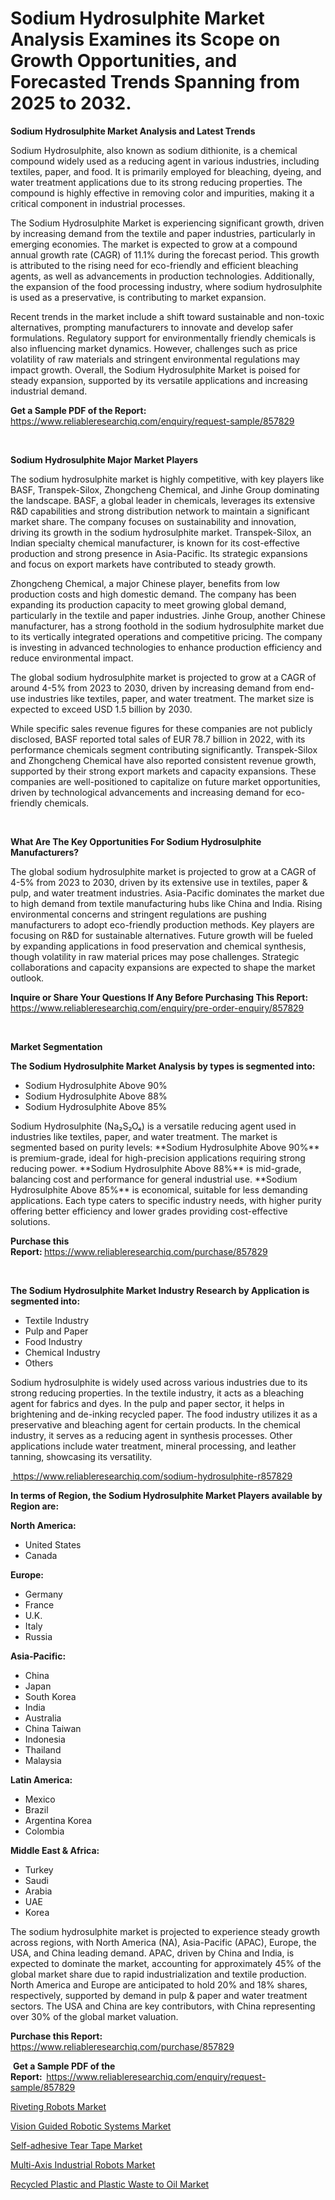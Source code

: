 <p><h1>Sodium Hydrosulphite Market Analysis Examines its Scope on Growth Opportunities, and Forecasted Trends Spanning from 2025 to 2032.</h1></p><p><strong>Sodium Hydrosulphite Market Analysis and Latest Trends</strong></p>
<p><p>Sodium Hydrosulphite, also known as sodium dithionite, is a chemical compound widely used as a reducing agent in various industries, including textiles, paper, and food. It is primarily employed for bleaching, dyeing, and water treatment applications due to its strong reducing properties. The compound is highly effective in removing color and impurities, making it a critical component in industrial processes.</p><p>The Sodium Hydrosulphite Market is experiencing significant growth, driven by increasing demand from the textile and paper industries, particularly in emerging economies. The market is expected to grow at a compound annual growth rate (CAGR) of 11.1% during the forecast period. This growth is attributed to the rising need for eco-friendly and efficient bleaching agents, as well as advancements in production technologies. Additionally, the expansion of the food processing industry, where sodium hydrosulphite is used as a preservative, is contributing to market expansion.</p><p>Recent trends in the market include a shift toward sustainable and non-toxic alternatives, prompting manufacturers to innovate and develop safer formulations. Regulatory support for environmentally friendly chemicals is also influencing market dynamics. However, challenges such as price volatility of raw materials and stringent environmental regulations may impact growth. Overall, the Sodium Hydrosulphite Market is poised for steady expansion, supported by its versatile applications and increasing industrial demand.</p></p>
<p><strong>Get a Sample PDF of the Report:&nbsp;</strong> <a href="https://www.reliableresearchiq.com/enquiry/request-sample/857829?utm_campaign=1896&utm_medium=2&utm_source=Github&utm_content=ia&utm_term=26012025&utm_id=sodium-hydrosulphite">https://www.reliableresearchiq.com/enquiry/request-sample/857829</a></p>
<p>&nbsp;</p>
<p><strong>Sodium Hydrosulphite Major Market Players</strong></p>
<p><p>The sodium hydrosulphite market is highly competitive, with key players like BASF, Transpek-Silox, Zhongcheng Chemical, and Jinhe Group dominating the landscape. BASF, a global leader in chemicals, leverages its extensive R&D capabilities and strong distribution network to maintain a significant market share. The company focuses on sustainability and innovation, driving its growth in the sodium hydrosulphite market. Transpek-Silox, an Indian specialty chemical manufacturer, is known for its cost-effective production and strong presence in Asia-Pacific. Its strategic expansions and focus on export markets have contributed to steady growth.</p><p>Zhongcheng Chemical, a major Chinese player, benefits from low production costs and high domestic demand. The company has been expanding its production capacity to meet growing global demand, particularly in the textile and paper industries. Jinhe Group, another Chinese manufacturer, has a strong foothold in the sodium hydrosulphite market due to its vertically integrated operations and competitive pricing. The company is investing in advanced technologies to enhance production efficiency and reduce environmental impact.</p><p>The global sodium hydrosulphite market is projected to grow at a CAGR of around 4-5% from 2023 to 2030, driven by increasing demand from end-use industries like textiles, paper, and water treatment. The market size is expected to exceed USD 1.5 billion by 2030.</p><p>While specific sales revenue figures for these companies are not publicly disclosed, BASF reported total sales of EUR 78.7 billion in 2022, with its performance chemicals segment contributing significantly. Transpek-Silox and Zhongcheng Chemical have also reported consistent revenue growth, supported by their strong export markets and capacity expansions. These companies are well-positioned to capitalize on future market opportunities, driven by technological advancements and increasing demand for eco-friendly chemicals.</p></p>
<p>&nbsp;</p>
<p><strong>What Are The Key Opportunities For Sodium Hydrosulphite Manufacturers?</strong></p>
<p><p>The global sodium hydrosulphite market is projected to grow at a CAGR of 4-5% from 2023 to 2030, driven by its extensive use in textiles, paper & pulp, and water treatment industries. Asia-Pacific dominates the market due to high demand from textile manufacturing hubs like China and India. Rising environmental concerns and stringent regulations are pushing manufacturers to adopt eco-friendly production methods. Key players are focusing on R&D for sustainable alternatives. Future growth will be fueled by expanding applications in food preservation and chemical synthesis, though volatility in raw material prices may pose challenges. Strategic collaborations and capacity expansions are expected to shape the market outlook.</p></p>
<p><strong>Inquire or Share Your Questions If Any Before Purchasing This Report:</strong> <a href="https://www.reliableresearchiq.com/enquiry/pre-order-enquiry/857829?utm_campaign=1896&utm_medium=2&utm_source=Github&utm_content=ia&utm_term=26012025&utm_id=sodium-hydrosulphite">https://www.reliableresearchiq.com/enquiry/pre-order-enquiry/857829</a></p>
<p>&nbsp;</p>
<p><strong>Market Segmentation</strong></p>
<p><strong>The Sodium Hydrosulphite Market Analysis by types is segmented into:</strong></p>
<p><ul><li>Sodium Hydrosulphite Above 90%</li><li>Sodium Hydrosulphite Above 88%</li><li>Sodium Hydrosulphite Above 85%</li></ul></p>
<p><p>Sodium Hydrosulphite (Na₂S₂O₄) is a versatile reducing agent used in industries like textiles, paper, and water treatment. The market is segmented based on purity levels: **Sodium Hydrosulphite Above 90%** is premium-grade, ideal for high-precision applications requiring strong reducing power. **Sodium Hydrosulphite Above 88%** is mid-grade, balancing cost and performance for general industrial use. **Sodium Hydrosulphite Above 85%** is economical, suitable for less demanding applications. Each type caters to specific industry needs, with higher purity offering better efficiency and lower grades providing cost-effective solutions.</p></p>
<p><strong>Purchase this Report:&nbsp;</strong><a href="https://www.reliableresearchiq.com/purchase/857829?utm_campaign=1896&utm_medium=2&utm_source=Github&utm_content=ia&utm_term=26012025&utm_id=sodium-hydrosulphite">https://www.reliableresearchiq.com/purchase/857829</a></p>
<p>&nbsp;</p>
<p><strong>The Sodium Hydrosulphite Market Industry Research by Application is segmented into:</strong></p>
<p><ul><li>Textile Industry</li><li>Pulp and Paper</li><li>Food Industry</li><li>Chemical Industry</li><li>Others</li></ul></p>
<p><p>Sodium hydrosulphite is widely used across various industries due to its strong reducing properties. In the textile industry, it acts as a bleaching agent for fabrics and dyes. In the pulp and paper sector, it helps in brightening and de-inking recycled paper. The food industry utilizes it as a preservative and bleaching agent for certain products. In the chemical industry, it serves as a reducing agent in synthesis processes. Other applications include water treatment, mineral processing, and leather tanning, showcasing its versatility.</p></p>
<p><a href="https://www.reliableresearchiq.com/sodium-hydrosulphite-r857829?utm_campaign=1896&utm_medium=2&utm_source=Github&utm_content=ia&utm_term=26012025&utm_id=sodium-hydrosulphite">&nbsp;https://www.reliableresearchiq.com/sodium-hydrosulphite-r857829</a></p>
<p><strong>In terms of Region, the Sodium Hydrosulphite Market Players available by Region are:</strong></p>
<p>
    <p> <strong> North America: </strong>
        <ul>
            <li>United States</li>
            <li>Canada</li>
        </ul>
        </p> 
    <p> <strong> Europe: </strong>
        <ul>
            <li>Germany</li>
            <li>France</li>
            <li>U.K.</li>
            <li>Italy</li>
            <li>Russia</li>
        </ul>
        </p> 
    <p> <strong> Asia-Pacific: </strong>
        <ul>
            <li>China</li>
            <li>Japan</li>
            <li>South Korea</li>
            <li>India</li>
            <li>Australia</li>
            <li>China Taiwan</li>
            <li>Indonesia</li>
            <li>Thailand</li>
            <li>Malaysia</li>
        </ul>
        </p> 
    <p> <strong> Latin America: </strong>
        <ul>
            <li>Mexico</li>
            <li>Brazil</li>
            <li>Argentina Korea</li>
            <li>Colombia</li>
        </ul>
        </p> 
    <p> <strong> Middle East & Africa: </strong>
        <ul>
            <li>Turkey</li>
            <li>Saudi</li>
            <li>Arabia</li>
            <li>UAE</li>
            <li>Korea</li>
        </ul>
    </p>
    </p>
<p><p>The sodium hydrosulphite market is projected to experience steady growth across regions, with North America (NA), Asia-Pacific (APAC), Europe, the USA, and China leading demand. APAC, driven by China and India, is expected to dominate the market, accounting for approximately 45% of the global market share due to rapid industrialization and textile production. North America and Europe are anticipated to hold 20% and 18% shares, respectively, supported by demand in pulp & paper and water treatment sectors. The USA and China are key contributors, with China representing over 30% of the global market valuation.</p></p>
<p><strong>Purchase this Report: </strong><a href="https://www.reliableresearchiq.com/purchase/857829?utm_campaign=1896&utm_medium=2&utm_source=Github&utm_content=ia&utm_term=26012025&utm_id=sodium-hydrosulphite">https://www.reliableresearchiq.com/purchase/857829</a></p>
<p>&nbsp;<strong>Get a Sample PDF of the Report:&nbsp;&nbsp;</strong><a href="https://www.reliableresearchiq.com/enquiry/request-sample/857829?utm_campaign=1896&utm_medium=2&utm_source=Github&utm_content=ia&utm_term=26012025&utm_id=sodium-hydrosulphite">https://www.reliableresearchiq.com/enquiry/request-sample/857829</a></p>
<p><strong></strong></p>
<p><p><a href="https://www.linkedin.com/pulse/riveting-robots-market-study-findings-forecast-cagr-78-from-si9he?utm_campaign=1896&utm_medium=2&utm_source=Github&utm_content=ia&utm_term=26012025&utm_id=sodium-hydrosulphite">Riveting Robots Market</a></p><p><a href="https://www.linkedin.com/pulse/vision-guided-robotic-systems-market-size-expand-cagr-72-along-upuoe?utm_campaign=1896&utm_medium=2&utm_source=Github&utm_content=ia&utm_term=26012025&utm_id=sodium-hydrosulphite">Vision Guided Robotic Systems Market</a></p><p><a href="https://github.com/manesros8/Market-Research-Report-List-1/blob/main/self-adhesive-tear-tape-market.md?utm_campaign=1896&utm_medium=2&utm_source=Github&utm_content=ia&utm_term=26012025&utm_id=sodium-hydrosulphite">Self-adhesive Tear Tape Market</a></p><p><a href="https://www.linkedin.com/pulse/global-multi-axis-industrial-robots-market-focus-product-rfcfc?utm_campaign=1896&utm_medium=2&utm_source=Github&utm_content=ia&utm_term=26012025&utm_id=sodium-hydrosulphite">Multi-Axis Industrial Robots Market</a></p><p><a href="https://github.com/ulyssacrayne00231/Market-Research-Report-List-1/blob/main/recycled-plastic-and-plastic-waste-to-oil-market.md?utm_campaign=1896&utm_medium=2&utm_source=Github&utm_content=ia&utm_term=26012025&utm_id=sodium-hydrosulphite">Recycled Plastic and Plastic Waste to Oil Market</a></p></p>